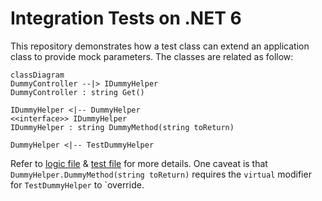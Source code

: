 # Integration Tests on .NET 6

This repository demonstrates how a test class can extend an application class to provide mock parameters. The classes are related as follow:

```mermaid
classDiagram
DummyController --|> IDummyHelper
DummyController : string Get()

IDummyHelper <|-- DummyHelper
<<interface>> IDummyHelper
IDummyHelper : string DummyMethod(string toReturn)

DummyHelper <|-- TestDummyHelper
```

Refer to [logic file](Api/DummyHelper.cs) & [test file](ApiTest/DummyTest.cs) for more details. One caveat is that `DummyHelper.DummyMethod(string toReturn)` requires the `virtual` modifier for `TestDummyHelper` to `override.
